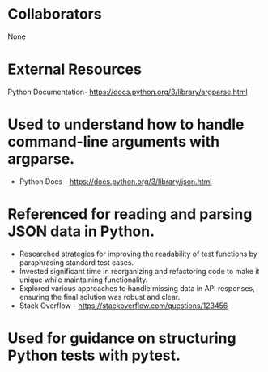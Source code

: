 # Collaborators

None

# External Resources

Python Documentation- https://docs.python.org/3/library/argparse.html 
# Used to understand how to handle command-line arguments with argparse.
- Python Docs - https://docs.python.org/3/library/json.html 
# Referenced for reading and parsing JSON data in Python.
- Researched strategies for improving the readability of test functions by paraphrasing standard test cases.
- Invested significant time in reorganizing and refactoring code to make it unique while maintaining functionality.
- Explored various approaches to handle missing data in API responses, ensuring the final solution was robust and clear.
- Stack Overflow - https://stackoverflow.com/questions/123456  
# Used for guidance on structuring Python tests with pytest.
